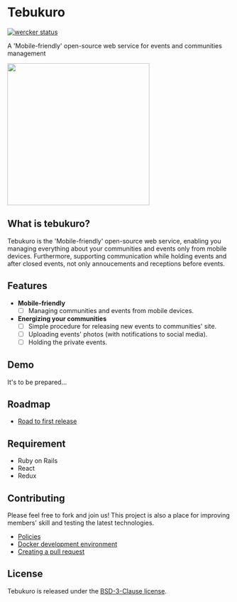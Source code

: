# Tebukuro
[![wercker status](https://app.wercker.com/status/35e08da3b0a742e5c50ffac2670a821b/s/master "wercker status")](https://app.wercker.com/project/byKey/35e08da3b0a742e5c50ffac2670a821b)

A 'Mobile-friendly' open-source web service for events and communities management

<img src="http://4.bp.blogspot.com/-dMHKByNfZxo/Uku9_iuHWHI/AAAAAAAAYqg/LjlcTLrN44o/s800/winter_tebukuro.png" width="320px">

## What is tebukuro?

Tebukuro is the 'Mobile-friendly' open-source web service, enabling you managing everything about your communities and events only from mobile devices. Furthermore, supporting communication while holding events and after closed events, not only annoucements and receptions before events.

## Features

- **Mobile-friendly**
  - [ ] Managing communities and events from mobile devices.

- **Energizing your communities**
  - [ ] Simple procedure for releasing new events to communities' site.
  - [ ] Uploading events' photos (with notifications to social media).
  - [ ] Holding the private events.

## Demo
It's to be prepared...

## Roadmap

- [Road to first release](https://github.com/shinosakarb/tebukuro/wiki/Roadmap#road-to-first-release)

## Requirement

- Ruby on Rails
- React
- Redux

## Contributing

Please feel free to fork and join us! This project is also a place for improving members' skill and testing the latest technologies.

- [Policies](https://github.com/shinosakarb/tebukuro/wiki/Kick-off)
- [Docker development environment](https://github.com/shinosakarb/tebukuro/wiki/Setup#setup-for-development)
- [Creating a pull request](https://github.com/shinosakarb/tebukuro/wiki/Develop-tips#how-to-merge-pull-request)

## License

Tebukuro is released under the [BSD-3-Clause license](https://opensource.org/licenses/BSD-3-Clause).
